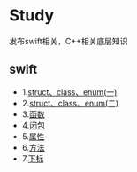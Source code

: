 # Study
发布swift相关，C++相关底层知识
## swift
- 1.[struct、class、enum(一)](https://github.com/lyp1992/Study/blob/master/Swift/Struct%20%E3%80%81Class%E3%80%81enum%20.md)
- 2.[struct、class、enum(二)](https://github.com/lyp1992/Study/blob/master/Swift/struct%E3%80%81class%E3%80%81enum(%E4%BA%8C).md)
- 3.[函数](https://github.com/lyp1992/Study/blob/master/Swift/%E5%87%BD%E6%95%B0.md)
- 4.[闭包](https://github.com/lyp1992/Study/blob/master/Swift/%E9%97%AD%E5%8C%85%20.md)
- 5.[属性](https://github.com/lyp1992/Study/blob/master/Swift/%E5%B1%9E%E6%80%A7.md)
- 6.[方法](https://github.com/lyp1992/Study/blob/master/Swift/%E6%96%B9%E6%B3%95.md)
- 7.[下标](https://github.com/lyp1992/Study/blob/master/Swift/%E4%B8%8B%E6%A0%87.md)
